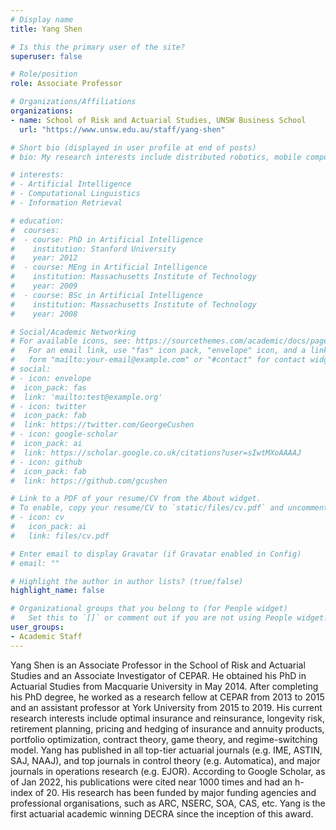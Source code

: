 ```yaml
---
# Display name
title: Yang Shen

# Is this the primary user of the site?
superuser: false

# Role/position
role: Associate Professor

# Organizations/Affiliations
organizations:
- name: School of Risk and Actuarial Studies, UNSW Business School
  url: "https://www.unsw.edu.au/staff/yang-shen"

# Short bio (displayed in user profile at end of posts)
# bio: My research interests include distributed robotics, mobile computing and programmable matter.

# interests:
# - Artificial Intelligence
# - Computational Linguistics
# - Information Retrieval

# education:
#  courses:
#  - course: PhD in Artificial Intelligence
#    institution: Stanford University
#    year: 2012
#  - course: MEng in Artificial Intelligence
#    institution: Massachusetts Institute of Technology
#    year: 2009
#  - course: BSc in Artificial Intelligence
#    institution: Massachusetts Institute of Technology
#    year: 2008

# Social/Academic Networking
# For available icons, see: https://sourcethemes.com/academic/docs/page-builder/#icons
#   For an email link, use "fas" icon pack, "envelope" icon, and a link in the
#   form "mailto:your-email@example.com" or "#contact" for contact widget.
# social:
# - icon: envelope
#  icon_pack: fas
#  link: 'mailto:test@example.org'
# - icon: twitter
#  icon_pack: fab
#  link: https://twitter.com/GeorgeCushen
# - icon: google-scholar
#  icon_pack: ai
#  link: https://scholar.google.co.uk/citations?user=sIwtMXoAAAAJ
# - icon: github
#  icon_pack: fab
#  link: https://github.com/gcushen

# Link to a PDF of your resume/CV from the About widget.
# To enable, copy your resume/CV to `static/files/cv.pdf` and uncomment the lines below.
# - icon: cv
#   icon_pack: ai
#   link: files/cv.pdf

# Enter email to display Gravatar (if Gravatar enabled in Config)
# email: ""

# Highlight the author in author lists? (true/false)
highlight_name: false

# Organizational groups that you belong to (for People widget)
#   Set this to `[]` or comment out if you are not using People widget.
user_groups:
- Academic Staff
---
```


Yang Shen is an Associate Professor in the School of Risk and Actuarial Studies and an Associate Investigator of CEPAR. He obtained his PhD in Actuarial Studies from Macquarie University in May 2014. After completing his PhD degree, he worked as a research fellow at CEPAR from 2013 to 2015 and an assistant professor at York University from 2015 to 2019. His current research interests include optimal insurance and reinsurance, longevity risk, retirement planning, pricing and hedging of insurance and annuity products, portfolio optimization, contract theory, game theory, and regime-switching model. Yang has published in all top-tier actuarial journals (e.g. IME, ASTIN, SAJ, NAAJ), and top journals in control theory (e.g. Automatica),  and major journals in operations research (e.g. EJOR). According to Google Scholar, as of Jan 2022, his publications were cited near 1000 times and had an h-index of 20. His research has been funded by major funding agencies and professional organisations, such as ARC, NSERC, SOA, CAS, etc. Yang is the first actuarial academic winning DECRA since the inception of this award. 
